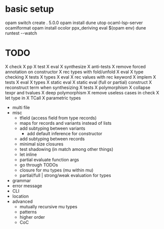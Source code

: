 # basic setup
opam switch create . 5.0.0
opam install dune utop ocaml-lsp-server ocamlformat
opam install ocolor ppx_deriving
eval $(opam env)
dune runtest --watch

# TODO
X check
X pp
X test
  X eval
  X synthesize
  X anti-tests
X remove forced annotation on constructor
X rec types with fold/unfold
  X eval
  X type checking
  X tests
    X types
    X eval
X rec values with rec keyword
  X implem
  X tests
    X eval
    X types
X static eval
  X static eval (full or partial) construct
  X reconstruct term when synthesizing
  X tests
X polymorphism
  X collapse texpr and tvalues
  X deep polymorphism
  X remove useless cases in check
  X let type in
  X TCall
  X parametric types
- multi file
- misc
  - tfield (access field from type records)
  - maps for records and variants instead of lists
  - add subtyping between variants
    - add default inference for constructor
  - add subtyping between records
  - minimal size closures
  - test shadowing (in match among other things)
  - let inline
  - partial evaluate function args
  - go through TODOs
  - closure for mu types (mu within mu)
  - partial/full | strong/weak evaluation for types
- grammar
- error message
- CLI
- location
- advanced
  - mutually recursive mu types
  - patterns
  - higher order
  - CoC

